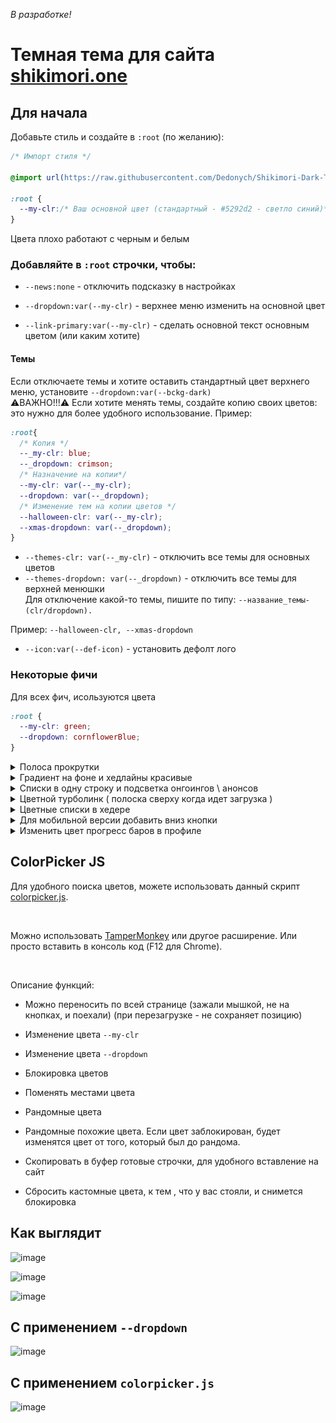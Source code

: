 _В разработке!_

# Темная тема для сайта [shikimori.one](https://shikimori.one)

## Для начала

Добавьте стиль и создайте в `:root` (по желанию):

```css
/* Импорт стиля */

@import url(https://raw.githubusercontent.com/Dedonych/Shikimori-Dark-Theme/master/shikimori_dark.css);

:root {
  --my-clr:/* Ваш основной цвет (стандартный - #5292d2 - светло синий)*/ ;
}
```

Цвета плохо работают с черным и белым

### Добавляйте в `:root` строчки, чтобы:<br>

- `--news:none` - отключить подсказку в настройках <br>

- `--dropdown:var(--my-clr)` - верхнее меню изменить на основной цвет<br>

- `--link-primary:var(--my-clr)` - сделать основной текст основным цветом (или каким хотите)<br>

#### Темы

Если отключаете темы и хотите оставить стандартный цвет верхнего меню, установите `--dropdown:var(--bckg-dark)`
<br>
⚠ВАЖНО!!!⚠ Если хотите менять темы, создайте копию своих цветов: это нужно для более удобного использование.
Пример:
```css
:root{
  /* Копия */
  --_my-clr: blue;
  --_dropdown: crimson;
  /* Назначение на копии*/
  --my-clr: var(--_my-clr);
  --dropdown: var(--_dropdown);
  /* Изменение тем на копии цветов */
  --halloween-clr: var(--_my-clr);
  --xmas-dropdown: var(--_dropdown);
}
```
- `--themes-clr: var(--_my-clr)` - отключить все темы для основных цветов <br>
- `--themes-dropdown: var(--_dropdown)` - отключить все темы для верхней менюшки <br>
Для отключение какой-то темы, пишите по типу: `--название_темы-(clr/dropdown).` 

Пример: `--halloween-clr, --xmas-dropdown`
- `--icon:var(--def-icon)` - установить дефолт лого

### Некоторые фичи

Для всех фич, исользуются цвета

```css
:root {
  --my-clr: green;
  --dropdown: cornflowerBlue;
}
```
<details>
	<summary>Полоса прокрутки</summary>

```scss
::-webkit-scrollbar {
  width: 8px;
}
::-webkit-scrollbar-thumb {
  background: var(--dropdown);
}
```

</details>

<details>
	<summary>Градиент на фоне и хедлайны красивые</summary>

```scss
/* убрать фон */
.l-page {
  background-color: #0000;
}

/* gradient background: !important для всех разрешений */
body {
  --_b-l: color-mix(in srgb, var(--my-clr), #000 75%);
  --_b-r: color-mix(in srgb, var(--dropdown), #000 75%);
  background: linear-gradient(90deg, var(--_b-l), var(--_b-r)) !important;
}

/* хедлайны */
.subheadline,
.midheadline,
.headline {
  background-color: #0000;
  border: 0;
  border-bottom: 2px solid currentColor !important;

  /* треугольник заменить на ссылку */
  & > a:before {
    content: "\01f517";
  }
}
```

![image](./posters/features/grad_head.png)

</details>

<details>
	<summary>Списки в одну строку и подсветка онгоингов \ анонсов</summary>

```scss
/* Списки: одна строка */
tr.user_rate {
  border-bottom: 1px solid #555;
}
tr.user_rate .name {
  display: flex;
  flex-wrap: wrap;
  position: relative;
  a {
    overflow: hidden;
    display: -webkit-box;
    -webkit-box-orient: vertical;
    -webkit-line-clamp: 1;
  }
  &:has(.rewatches:not(:empty)) a {
    max-width: calc(100% - 150px);
  }

  .rate-text {
    width: 100%;
    div {
      border-top: 1px dashed #555;
      padding-top: 2px;
      color: var(--txt-secondary-dark);
    }
  }
}

/* Подсветка онгоингов \ анонсов */
tr.user_rate :is(.anons, .ongoing) {
  display: none;
}
tr.user_rate:has(.anons) {
  background: #ff851b43;
  &:hover {
    background: #d36b1043 !important;
  }
}
tr.user_rate:has(.ongoing) {
  background: #2ecc4043;
  &:hover {
    background: #1b9e2b43 !important;
  }
}
/* ховер на обичке в списке */
.p-user_rates-index .list-lines .selectable:hover {
  background-color: #0006;
}
```

![image](./posters/features/list_one_colrd.png)

</details>

<details>
	<summary>Цветной турболинк ( полоска сверху когда идет загрузка )</summary>
	
```scss
@media all {
  .turbolinks-progress-bar {
    background: var(--clr-main-light) !important;
    -webkit-box-shadow: 0 0 8px var(--my-clr) !important;
    box-shadow: 0 0 10px var(--my-clr) !important;
  }
}
```
</details>
<details>
	<summary>Цветные списки в хедере</summary>
	
```scss
.l-top_menu-v2 .submenu {
  border: 0;
  border-radius: 0 0 8px 8px;
  --c20: color-mix(in srgb, var(--dropdown), #000 20%);
  --c30: color-mix(in srgb, var(--dropdown), #000 30%);
  --c40: color-mix(in srgb, var(--dropdown), #000 40%);
  & > .legend { background-color: var(--c30); }
  & > a {
    background-color: var(--c20);
    &:hover,
    &:active { background-color: var(--c40); }
  }
}
```

![image](./posters/features/submenu_colrd.png)

</details>

<details>
	<summary>Для мобильной версии добавить вниз кнопки</summary>

```scss
@media screen and (max-width: 767px) {
  body {
    margin-bottom: 48px;
    --icon-width: calc(calc(100vw / 5));
  }
  :is(
      .icon-profile,
      .icon-anime_list,
      .icon-manga_list,
      .icon-mail,
      .icon-settings
    ) {
    &::after {
      font-family: shikimori;
      position: fixed;
      bottom: 0;
      width: var(--icon-width);
      height: 48px;
      left: calc(var(--icon-width) * var(--icon-left));
      background-color: var(--dropdown);
      text-align: center;
      font-size: 1.5rem;
      z-index: 2;
    }
    &:focus:after {
      background: color-mix(in srgb, var(--dropdown) 70%, white);
    }
  }
  .icon-anime_list:after {
    --icon-left: 0;
    content: "\eba5";
  }
  .icon-manga_list:after {
    --icon-left: 1;
    content: "\eba6";
  }
  .icon-profile:after {
    --icon-left: 2;
    content: "\e849";
    font-size: 2.5em;
  }
  .icon-mail:after {
    --icon-left: 3;
    content: "\e81f";
  }
  .icon-settings:after {
    --icon-left: 4;
    content: "\e822";
  }
  /* смс анрид */
  .l-top_menu-v2 .menu-dropdown > span[data-unread_count]:after {
    position: fixed;
    z-index: 3;
    top: auto;
    bottom: 24px;
                   /*  позиция смс \/  */
    left: calc(var(--icon-width) * 3 + calc(var(--icon-width) / 2));
  }
}
```

![image](./posters/features/mobile.png)

</details>

<details>
	<summary>Изменить цвет прогресс баров в профиле</summary>

```scss
:root {
  /* График активности */
  --bar-main: purple;
}
/* Полоски */
.b-stats_bar {
  &.anime {
    --first: #b49602;
  }
  &.manga {
    --first: rgb(241, 44, 124);
  }
  &.lifetime {
    --first: red;
  }
}
```

![image](./posters/features/bars.png)

</details>

## ColorPicker JS

Для удобного поиска цветов, можете использовать данный скрипт [colorpicker.js](colorpicker.js).

<br>

Можно использовать [TamperMonkey](https://www.tampermonkey.net/) или другое расширение. Или просто вставить в консоль код (F12 для Chrome).

<br>

Описание функций:

- Можно переносить по всей странице (зажали мышкой, не на кнопках, и поехали) (при перезагрузке - не сохраняет позицию)

- Изменение цвета `--my-clr`

- Изменение цвета `--dropdown`

- Блокировка цветов

- Поменять местами цвета

- Рандомные цвета

- Рандомные похожие цвета. Если цвет заблокирован, будет изменятся цвет от того, который был до рандома.

- Скопировать в буфер готовые строчки, для удобного вставление на сайт

- Сбросить кастомные цвета, к тем , что у вас стояли, и снимется блокировка

## Как выглядит

![image](./posters/main.png)

![image](./posters/profile.png)

![image](./posters/title.png)

## С применением `--dropdown`

![image](./posters/colored.png)

## С применением `colorpicker.js`

![image](./posters/colorpicker.png)
